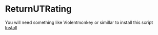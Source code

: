 # ReturnUTRating

You will need something like Violentmonkey or simillar to install this script</br>
<a href="https://github.com/pacjo/ReturnUTRating/raw/main/Return%20UT%20score.user.js">Install</a>
